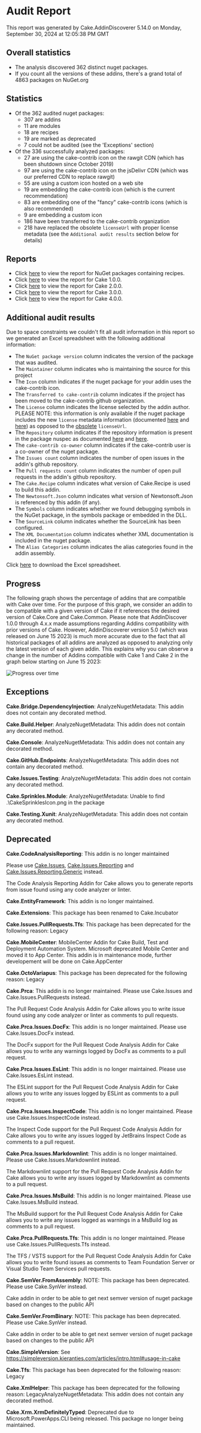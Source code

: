 # Audit Report

This report was generated by Cake.AddinDiscoverer 5.14.0 on Monday, September 30, 2024 at 12:05:38 PM GMT

## Overall statistics

- The analysis discovered 362 distinct nuget packages.
- If you count all the versions of these addins, there's a grand total of 4863 packages on NuGet.org

## Statistics

- Of the 362 audited nuget packages:
  - 307 are addins
  - 11 are modules
  - 18 are recipes
  - 19 are marked as deprecated
  - 7 could not be audited (see the 'Exceptions' section)
- Of the 336 successfully analyzed packages:
  - 27 are using the cake-contrib icon on the rawgit CDN (which has been shutdown since October 2019)
  - 97 are using the cake-contrib icon on the jsDelivr CDN (which was our preferred CDN to replace rawgit)
  - 55 are using a custom icon hosted on a web site
  - 19 are embedding the cake-contrib icon (which is the current recommendation)
  - 83 are embedding one of the "fancy" cake-contrib icons (which is also recommended)
  - 9 are embedding a custom icon
  - 186 have been transferred to the cake-contrib organization
  - 218 have replaced the obsolete `licenseUrl` with proper license metadata (see the `Additional audit results` section below for details)


## Reports

- Click [here](Audit_for_recipes.md) to view the report for NuGet packages containing recipes.
- Click [here](Audit_for_Cake_1.0.0.md) to view the report for Cake 1.0.0.
- Click [here](Audit_for_Cake_2.0.0.md) to view the report for Cake 2.0.0.
- Click [here](Audit_for_Cake_3.0.0.md) to view the report for Cake 3.0.0.
- Click [here](Audit_for_Cake_4.0.0.md) to view the report for Cake 4.0.0.

## Additional audit results

Due to space constraints we couldn't fit all audit information in this report so we generated an Excel spreadsheet with the following additional information:

- The `NuGet package version` column indicates the version of the package that was audited.
- The `Maintainer` column indicates who is maintaining the source for this project
- The `Icon` column indicates if the nuget package for your addin uses the cake-contrib icon.
- The `Transferred to cake-contrib` column indicates if the project has been moved to the cake-contrib github organization.
- The `License` column indicates the license selected by the addin author. PLEASE NOTE: this information is only available if the nuget package includes the new `license` metadata information (documented [here](https://docs.microsoft.com/en-us/nuget/reference/nuspec#license) and [here](https://docs.microsoft.com/en-us/nuget/reference/msbuild-targets#packing-a-license-expression-or-a-license-file)) as opposed to the [obsolete](https://github.com/NuGet/Announcements/issues/32) `licenseUrl`.
- The `Repository` column indicates if the repository information is present in the package nuspec as documented [here](https://docs.microsoft.com/en-us/nuget/reference/nuspec#repository) and [here](https://docs.microsoft.com/en-us/nuget/reference/msbuild-targets#pack-target).
- The `cake-contrib co-owner` column indicates if the cake-contrib user is a co-owner of the nuget package.
- The `Issues count` column indicates the number of open issues in the addin's github repository.
- The `Pull requests count` column indicates the number of open pull requests in the addin's github repository.
- The `Cake.Recipe` column indicates what version of Cake.Recipe is used to build this addin.
- The `Newtonsoft.Json` column indicates what version of Newtonsoft.Json is referenced by this addin (if any).
- The `Symbols` column indicates whether we found debugging symbols in the NuGet package, in the symbols package or embedded in the DLL.
- The `SourceLink` column indicates whether the SourceLink has been configured.
- The `XML Documentation` column indicates whether XML documentation is included in the nuget package.
- The `Alias Categories` column indicates the alias categories found in the addin assembly.

Click [here](Audit.xlsx) to download the Excel spreadsheet.

## Progress

The following graph shows the percentage of addins that are compatible with Cake over time. For the purpose of this graph, we consider an addin to be compatible with a given version of Cake if it references the desired version of Cake.Core and Cake.Common.
Please note that AddinDiscover 1.0.0 through 4.x.x made assumptions regarding Addins compatibility with prior versions of Cake. However, AddinDiscoverer version 5.0 (which was released on June 15 2023) is much more accurate due to the fact that all historical packages of all addins are analyzed as opposed to analyzing only the latest version of each given addin. This explains why you can observe a change in the number of Addins compatible with Cake 1 and Cake 2 in the graph below starting on June 15 2023:

![Progress over time](Audit_progress.png)

## Exceptions

**Cake.Bridge.DependencyInjection**: AnalyzeNugetMetadata: This addin does not contain any decorated method.

**Cake.Build.Helper**: AnalyzeNugetMetadata: This addin does not contain any decorated method.

**Cake.Console**: AnalyzeNugetMetadata: This addin does not contain any decorated method.

**Cake.GitHub.Endpoints**: AnalyzeNugetMetadata: This addin does not contain any decorated method.

**Cake.Issues.Testing**: AnalyzeNugetMetadata: This addin does not contain any decorated method.

**Cake.Sprinkles.Module**: AnalyzeNugetMetadata: Unable to find .\CakeSprinklesIcon.png in the package

**Cake.Testing.Xunit**: AnalyzeNugetMetadata: This addin does not contain any decorated method.

## Deprecated

**Cake.CodeAnalysisReporting**: This addin is no longer maintained

Please use [Cake.Issues](https://github.com/cake-contrib/Cake.Issues), [Cake.Issues.Reporting](https://github.com/cake-contrib/Cake.Issues.Reporting) and
[Cake.Issues.Reporting.Generic](https://github.com/cake-contrib/Cake.Issues.Reporting.Generic) instead.

The Code Analysis Reporting Addin for Cake allows you to generate reports from issue found using any code analyzer or linter.

**Cake.EntityFramework**: This addin is no longer maintained.

**Cake.Extensions**: This package has been renamed to Cake.Incubator

**Cake.Issues.PullRequests.Tfs**: This package has been deprecated for the following reason: Legacy

**Cake.MobileCenter**: MobileCenter Addin for Cake Build, Test and Deployment Automation System. Microsoft deprecated Mobile Center and moved it to App Center.
    This addin is in maintenance mode, further developement will be done on Cake.AppCenter

**Cake.OctoVariapus**: This package has been deprecated for the following reason: Legacy

**Cake.Prca**: This addin is no longer maintained. Please use Cake.Issues and Cake.Issues.PullRequests instead.

The Pull Request Code Analysis Addin for Cake allows you to write issue found using any code analyzer or linter as comments to pull requests.

**Cake.Prca.Issues.DocFx**: This addin is no longer maintained. Please use Cake.Issues.DocFx instead. 

The DocFx support for the Pull Request Code Analysis Addin for Cake allows you to write any warnings logged by DocFx as comments to a pull request.

**Cake.Prca.Issues.EsLint**: This addin is no longer maintained. Please use Cake.Issues.EsLint instead. 

The ESLint support for the Pull Request Code Analysis Addin for Cake allows you to write any issues logged by ESLint as comments to a pull request.

**Cake.Prca.Issues.InspectCode**: This addin is no longer maintained. Please use Cake.Issues.InspectCode instead. 

The Inspect Code support for the Pull Request Code Analysis Addin for Cake allows you to write any issues logged by JetBrains Inspect Code as comments to a pull request.

**Cake.Prca.Issues.Markdownlint**: This addin is no longer maintained. Please use Cake.Issues.Markdownlint instead. 

The Markdownlint support for the Pull Request Code Analysis Addin for Cake allows you to write any issues logged by Markdownlint as comments to a pull request.

**Cake.Prca.Issues.MsBuild**: This addin is no longer maintained. Please use Cake.Issues.MsBuild instead. 

The MsBuild support for the Pull Request Code Analysis Addin for Cake allows you to write any issues logged as warnings in a MsBuild log as comments to a pull request.

**Cake.Prca.PullRequests.Tfs**: This addin is no longer maintained. Please use Cake.Issues.PullRequests.Tfs instead. 

The TFS / VSTS support for the Pull Request Code Analysis Addin for Cake allows you to write found issues as comments to Team Foundation Server or Visual Studio Team Services pull requests.

**Cake.SemVer.FromAssembly**: NOTE: This package has been deprecated.  Please use Cake.SynVer instead.

Cake addin in order to be able to get next semver version of nuget package based on changes to the public API

**Cake.SemVer.FromBinary**: NOTE: This package has been deprecated.  Please use Cake.SynVer instead.
    
Cake addin in order to be able to get next semver version of nuget package based on changes to the public API

**Cake.SimpleVersion**: See https://simpleversion.kieranties.com/articles/intro.html#usage-in-cake

**Cake.Tfs**: This package has been deprecated for the following reason: Legacy

**Cake.XmlHelper**: This package has been deprecated for the following reason: LegacyAnalyzeNugetMetadata: This addin does not contain any decorated method.

**Cake.Xrm.XrmDefinitelyTyped**: Deprecated due to Microsoft.PowerApps.CLI being released. This package no longer being maintained.
